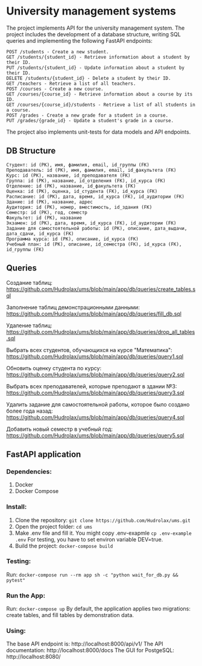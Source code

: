 # University management systems
The project implements API for the university management system. The project includes the development of a database structure, writing SQL queries and implementing the following FastAPI endpoints:
```
POST /students - Create a new student.
GET /students/{student_id} - Retrieve information about a student by their ID.
PUT /students/{student_id} - Update information about a student by their ID.
DELETE /students/{student_id} - Delete a student by their ID.
GET /teachers - Retrieve a list of all teachers.
POST /courses - Create a new course.
GET /courses/{course_id} - Retrieve information about a course by its ID.
GET /courses/{course_id}/students - Retrieve a list of all students in a course.
POST /grades - Create a new grade for a student in a course.
PUT /grades/{grade_id} - Update a student's grade in a course.
```
The project also implements unit-tests for data models and API endpoints.

## DB Structure
```
Студент: id (PK), имя, фамилия, email, id_группы (FK)
Преподаватель: id (PK), имя, фамилия, email, id_факультета (FK)
Курс: id (PK), название, id_преподавателя (FK)
Группа: id (PK), название, id_отделения (FK), id_курса (FK)
Отделение: id (PK), название, id_факультета (FK)
Оценка: id (PK), оценка, id_студента (FK), id_курса (FK)
Расписание: id (PK), дата, время, id_курса (FK), id_аудитории (FK)
Здание: id (PK), название, адрес
Аудитория: id (PK), номер, вместимость, id_здания (FK)
Семестр: id (PK), год, семестр
Факультет: id (PK), название
Экзамен: id (PK), дата, время, id_курса (FK), id_аудитории (FK)
Задание для самостоятельной работы: id (PK), описание, дата_выдачи, дата_сдачи, id_курса (FK)
Программа курса: id (PK), описание, id_курса (FK)
Учебный план: id (PK), описание, id_семестра (FK), id_курса (FK), id_группы (FK)
```

## Queries
Создание таблиц: https://github.com/Hudrolax/ums/blob/main/app/db/queries/create_tables.sql

Заполнение таблиц демонстрационными данными: https://github.com/Hudrolax/ums/blob/main/app/db/queries/fill_db.sql

Удаление таблиц: https://github.com/Hudrolax/ums/blob/main/app/db/queries/drop_all_tables.sql

Выбрать всех студентов, обучающихся на курсе "Математика": https://github.com/Hudrolax/ums/blob/main/app/db/queries/query1.sql

Обновить оценку студента по курсу: https://github.com/Hudrolax/ums/blob/main/app/db/queries/query2.sql

Выбрать всех преподавателей, которые преподают в здании №3: https://github.com/Hudrolax/ums/blob/main/app/db/queries/query3.sql

Удалить задание для самостоятельной работы, которое было создано более года назад: https://github.com/Hudrolax/ums/blob/main/app/db/queries/query4.sql

Добавить новый семестр в учебный год: https://github.com/Hudrolax/ums/blob/main/app/db/queries/query5.sql

## FastAPI application
### Dependencies:
1. Docker
2. Docker Compose

### Install:
1. Clone the repository:
```git clone https://github.com/Hudrolax/ums.git```
2. Open the project folder: ```cd ums```
3. Make .env file and fill it. You might copy .env-exapmle ```cp .env-example .env```
For testing, you have to set environ variable DEV=true.
4. Build the project: ```docker-compose build```

### Testing:
Run: ```docker-compose run --rm app sh -c "python wait_for_db.py && pytest"```

### Run the App:
Run: ```docker-compose up```
By default, the application applies two migrations: create tables, and fill tables by demonstration data.

### Using:
The base API endpoint is: http://localhost:8000/api/v1/
The API documentation: http://localhost:8000/docs
The GUI for PostgeSQL: http://localhost:8080/
